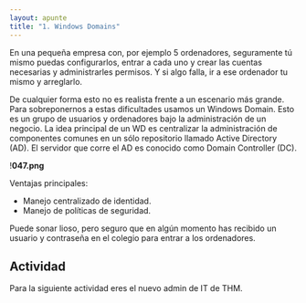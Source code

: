 ```yaml
---
layout: apunte
title: "1. Windows Domains"
---
```


En una pequeña empresa con, por ejemplo 5 ordenadores, seguramente tú mismo puedas configurarlos, entrar a cada uno y crear las cuentas necesarias y administrarles permisos. Y si algo falla, ir a ese ordenador tu mismo y arreglarlo. 

De cualquier forma esto no es realista frente a un escenario más grande. Para sobreponernos a estas dificultades usamos un Windows Domain. Esto es un grupo de usuarios y ordenadores bajo la administración de un negocio. La idea principal de un WD es centralizar la administración de componentes comunes en un sólo repositorio llamado Active Directory (AD). El servidor que corre el AD es conocido como Domain Controller (DC).

!**047.png**

Ventajas principales:

- Manejo centralizado de identidad.
- Manejo de políticas de seguridad.

Puede sonar lioso, pero seguro que en algún momento has recibido un usuario y contraseña en el colegio para entrar a los ordenadores.

<h2>Actividad</h2>
Para la siguiente actividad eres el nuevo admin de IT de THM.